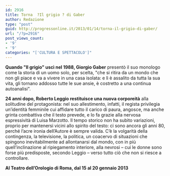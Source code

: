 ```yaml
---
id: 2916
title: Torna  ?Il grigio ? di Gaber
author: Redazione
type: "post"
guid: http://progressonline.it/2013/01/14/torna-il-grigio-di-gaber/
url: "/?p=2916"
post_views_count:
- '9'
- '9'
categories: "['CULTURA E SPETTACOLO']"
---
```


**Quando "Il grigio" uscì nel 1988, Giorgio Gaber** presentò il suo monologo come la storia di un uomo solo, per scelta, "che si ritira da un mondo che non gli piace e va a vivere in una casa isolata: e lì è assalito da tutta la sua vita, gli tornano addosso tutte le sue ansie, è costretto a una continua autoanalisi".

**24 anni dopo, Roberto Leggio restituisce una nuova corporeità** alla solitudine del protagonista: nel suo allestimento, infatti, il regista privilegia un’identità femminile cui affidare tutto il carico di paura, angosce, ma anche grinta combattiva che il testo prevede, e lo fa grazie alla nervosa espressività di Luisa Marzotto. Il tempo storico non ha subìto variazioni, proprio per mantenersi vicini allo spirito del testo: ci sono ancora gli anni 80, perché l’acre ironia dell’Autore è sempre valida. C’è la volgarità della contingenza, la televisione, la politica, un coacervo di situazioni che spingono inevitabilmente ad allontanarsi dal mondo, con in più quell’inclinazione al ripiegamento interiore, alla nevrosi – cui le donne sono forse più predisposte, secondo Leggio – verso tutto ciò che non si riesce a controllare.

**Al Teatro dell’Orologio di Roma, dal 15 al 20 gennaio 2013**